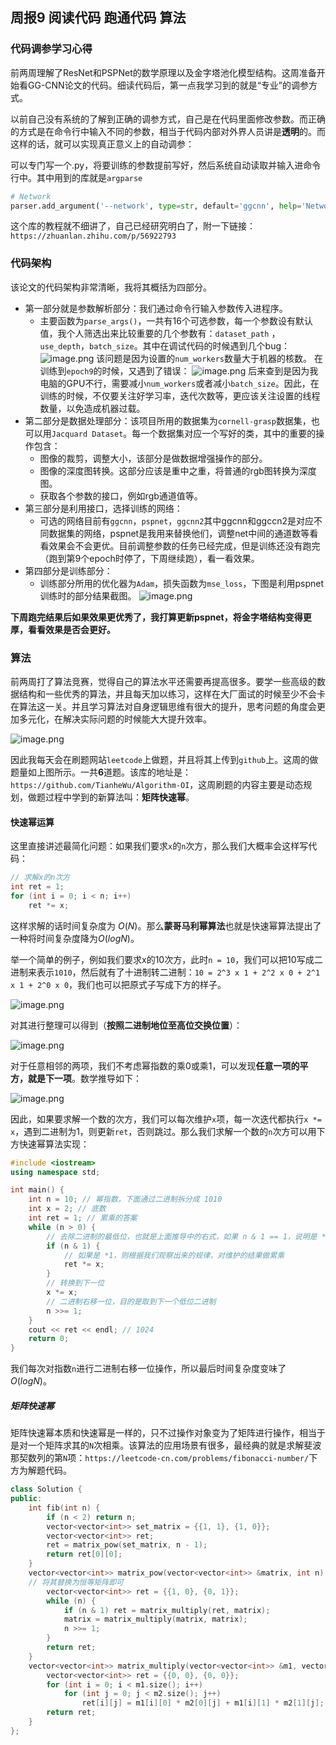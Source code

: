 ## 周报9 阅读代码 跑通代码 算法

### 代码调参学习心得

前两周理解了ResNet和PSPNet的数学原理以及金字塔池化模型结构。这周准备开始看GG-CNN论文的代码。细读代码后，第一点我学习到的就是“专业”的调参方式。

以前自己没有系统的了解到正确的调参方式，自己是在代码里面修改参数。而正确的方式是在命令行中输入不同的参数，相当于代码内部对外界人员讲是**透明**的。而这样的话，就可以实现真正意义上的自动调参：

可以专门写一个.py，将要训练的参数提前写好，然后系统自动读取并输入进命令行中。其中用到的库就是`argparse`

```python
# Network
parser.add_argument('--network', type=str, default='ggcnn', help='Network Name in .models')
```

这个库的教程就不细讲了，自己已经研究明白了，附一下链接：`https://zhuanlan.zhihu.com/p/56922793`

### 代码架构

该论文的代码架构非常清晰，我将其概括为四部分。

* 第一部分就是参数解析部分：我们通过命令行输入参数传入进程序。
  * 主要函数为`parse_args()`，一共有16个可选参数，每一个参数设有默认值，我个人筛选出来比较重要的几个参数有：`dataset_path` ，`use_depth`，`batch_size`。其中在调试代码的时候遇到几个bug：
    ![image.png](assets/image-20211004001656-umyqaso.png)
    该问题是因为设置的`num_workers`数量大于机器的核数。
    在训练到`epoch9`的时候，又遇到了错误：
    ![image.png](assets/image-20211004002022-dx4gptb.png)
    后来查到是因为我电脑的GPU不行，需要减小`num_workers`或者减小`batch_size`。因此，在训练的时候，不仅要关注好学习率，迭代次数等，更应该关注设置的线程数量，以免造成机器过载。
* 第二部分是数据处理部分：该项目所用的数据集为`cornell-grasp`数据集，也可以用`Jacquard Dataset`。每一个数据集对应一个写好的类，其中的重要的操作包含：
  * 图像的裁剪，调整大小，该部分是做数据增强操作的部分。
  * 图像的深度图转换。这部分应该是重中之重，将普通的rgb图转换为深度图。
  * 获取各个参数的接口，例如rgb通道值等。
* 第三部分是利用接口，选择训练的网络：
  * 可选的网络目前有`ggcnn`，`pspnet`，`ggcnn2`其中ggcnn和ggccn2是对应不同数据集的网络，pspnet是我用来替换他们，调整net中间的通道数等看看效果会不会更优。目前调整参数的任务已经完成，但是训练还没有跑完（跑到第9个epoch时停了，下周继续跑），看一看效果。
* 第四部分是训练部分：
  * 训练部分所用的优化器为`Adam`，损失函数为`mse_loss`，下图是利用pspnet训练时的部分结果截图。
    ![image.png](assets/image-20211004004207-0gw2p8x.png)

**下周跑完结果后如果效果更优秀了，我打算更新pspnet，将金字塔结构变得更厚，看看效果是否会更好。**

### 算法

前两周打了算法竞赛，觉得自己的算法水平还需要再提高很多。要学一些高级的数据结构和一些优秀的算法，并且每天加以练习，这样在大厂面试的时候至少不会卡在算法这一关。并且学习算法对自身逻辑思维有很大的提升，思考问题的角度会更加多元化，在解决实际问题的时候能大大提升效率。

![image.png](assets/image-20211003224449-olig2pk.png)

因此我每天会在刷题网站`leetcode`上做题，并且将其上传到`github`上。这周的做题量如上图所示。一共**6**道题。该库的地址是：`https://github.com/TianheWu/Algorithm-OI`，这周刷题的内容主要是动态规划，做题过程中学到的新算法叫：**矩阵快速幂**。

#### 快速幂运算

这里直接讲述最简化问题：如果我们要求`x`的`n`次方，那么我们大概率会这样写代码：

```cpp
// 求解x的n次方
int ret = 1;
for (int i = 0; i < n; i++)
	ret *= x;
```

这样求解的话时间复杂度为 $O(N)$。那么**蒙哥马利幂算法**也就是快速幂算法提出了一种将时间复杂度降为$O(logN)$。

举一个简单的例子，例如我们要求x的10次方，此时`n = 10`，我们可以把10写成二进制来表示`1010`，然后就有了十进制转二进制：`10 = 2^3 x 1 + 2^2 x 0 + 2^1 x 1 + 2^0 x 0`，我们也可以把原式子写成下方的样子。

![image.png](assets/image-20211003230428-fa15qr7.png)

对其进行整理可以得到（**按照二进制地位至高位交换位置**）：

![image.png](assets/image-20211003231111-sckga61.png)

对于任意相邻的两项，我们不考虑幂指数的乘0或乘1，可以发现**任意一项的平方，就是下一项**。数学推导如下：

![image.png](assets/image-20211003230755-yx9olc1.png)

因此，如果要求解一个数的次方，我们可以每次维护`x`项，每一次迭代都执行`x *= x`，遇到二进制为1，则更新`ret`，否则跳过。那么我们求解一个数的`n`次方可以用下方快速幂算法实现：

```cpp
#include <iostream>
using namespace std;

int main() {
    int n = 10; // 幂指数，下面通过二进制拆分成 1010
    int x = 2; // 底数
    int ret = 1; // 累乘的答案
    while (n > 0) {
        // 去除二进制的最低位，也就是上面推导中的右式，如果 n & 1 == 1，说明是 *1
        if (n & 1) {
            // 如果是 *1，则根据我们观察出来的规律，对维护的结果做累乘
            ret *= x;
        }
        // 转换到下一位
        x *= x;
        // 二进制右移一位，目的是取到下一个低位二进制
        n >>= 1;
    }
    cout << ret << endl; // 1024
    return 0;
}
```

我们每次对指数`n`进行二进制右移一位操作，所以最后时间复杂度变味了$O(logN)$。

##### 矩阵快速幂

矩阵快速幂本质和快速幂是一样的，只不过操作对象变为了矩阵进行操作，相当于是对一个矩阵求其的`N`次相乘。该算法的应用场景有很多，最经典的就是求解斐波那契数列的第`N`项：`https://leetcode-cn.com/problems/fibonacci-number/`下方为解题代码。

```cpp
class Solution {
public:
    int fib(int n) {
        if (n < 2) return n;
        vector<vector<int>> set_matrix = {{1, 1}, {1, 0}};
        vector<vector<int>> ret;
        ret = matrix_pow(set_matrix, n - 1);
        return ret[0][0];
    }
    vector<vector<int>> matrix_pow(vector<vector<int>> &matrix, int n) {
	// 将其替换为恒等矩阵即可
        vector<vector<int>> ret = {{1, 0}, {0, 1}};
        while (n) {
            if (n & 1) ret = matrix_multiply(ret, matrix);
            matrix = matrix_multiply(matrix, matrix);
            n >>= 1;
        }
        return ret;
    }
    vector<vector<int>> matrix_multiply(vector<vector<int>> &m1, vector<vector<int>> &m2) {
        vector<vector<int>> ret = {{0, 0}, {0, 0}};
        for (int i = 0; i < m1.size(); i++)
            for (int j = 0; j < m2.size(); j++)
                ret[i][j] = m1[i][0] * m2[0][j] + m1[i][1] * m2[1][j];
        return ret;
    }
};
```
